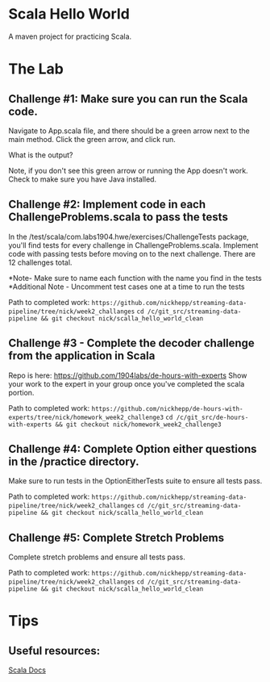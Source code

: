 # Scala Hello World

A maven project for practicing Scala.

# The Lab

## Challenge #1: Make sure you can run the Scala code.

Navigate to App.scala file, and there should be a green arrow next to the main method. Click the green arrow, and click 
run.

What is the output?

Note, if you don't see this green arrow or running the App doesn't work. Check to make sure you have Java installed.

## Challenge #2: Implement code in each ChallengeProblems.scala to pass the tests

In the /test/scala/com.labs1904.hwe/exercises/ChallengeTests package, you'll find 
tests for every challenge in ChallengeProblems.scala. Implement code with passing tests before
moving on to the next challenge. There are 12 challenges total. 

*Note- Make sure to name each function with the name you find in the tests
*Additional Note - Uncomment test cases one at a time to run the tests

Path to completed work:
`https://github.com/nickhepp/streaming-data-pipeline/tree/nick/week2_challanges`
`cd /c/git_src/streaming-data-pipeline && git checkout nick/scalla_hello_world_clean`

## Challenge #3 - Complete the decoder challenge from the application in Scala
Repo is here: https://github.com/1904labs/de-hours-with-experts Show your work to the expert in your group 
once you've completed the scala portion. 

Path to completed work: 
`https://github.com/nickhepp/de-hours-with-experts/tree/nick/homework_week2_challenge3`
`cd /c/git_src/de-hours-with-experts && git checkout nick/homework_week2_challenge3`

## Challenge #4: Complete Option either questions in the /practice directory. 
Make sure to run tests in the OptionEitherTests suite to ensure all tests pass.

Path to completed work:
`https://github.com/nickhepp/streaming-data-pipeline/tree/nick/week2_challanges`
`cd /c/git_src/streaming-data-pipeline && git checkout nick/scalla_hello_world_clean`

## Challenge #5: Complete Stretch Problems
Complete stretch problems and ensure all tests pass. 

Path to completed work:
`https://github.com/nickhepp/streaming-data-pipeline/tree/nick/week2_challanges`
`cd /c/git_src/streaming-data-pipeline && git checkout nick/scalla_hello_world_clean`

# Tips

## Useful resources:

[Scala Docs](https://docs.scala-lang.org/tutorials/scala-for-java-programmers.html)



